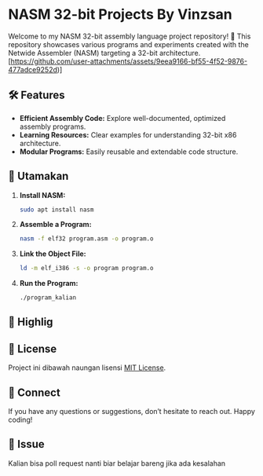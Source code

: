 # NASM 32-bit Projects By Vinzsan

Welcome to my NASM 32-bit assembly language project repository! 🚀 This repository showcases various programs and experiments created with the Netwide Assembler (NASM) targeting a 32-bit architecture.
[https://github.com/user-attachments/assets/9eea9166-bf55-4f52-9876-477adce9252d)]

## 🛠️ Features
- **Efficient Assembly Code:** Explore well-documented, optimized assembly programs.
- **Learning Resources:** Clear examples for understanding 32-bit x86 architecture.
- **Modular Programs:** Easily reusable and extendable code structure.

## 🙏 Utamakan
1. **Install NASM:**
   ```bash
   sudo apt install nasm
   ```
2. **Assemble a Program:**
   ```bash
   nasm -f elf32 program.asm -o program.o
   ```
3. **Link the Object File:**
   ```bash
   ld -m elf_i386 -s -o program program.o
   ```
4. **Run the Program:**
   ```bash
   ./program_kalian
   ```

## 🌟 Highlig

## 📜 License
Project ini dibawah naungan lisensi [MIT License](LICENSE).

## 💬 Connect
If you have any questions or suggestions, don’t hesitate to reach out. Happy coding!

## 🗿 Issue
Kalian bisa poll request nanti biar belajar bareng jika ada kesalahan
